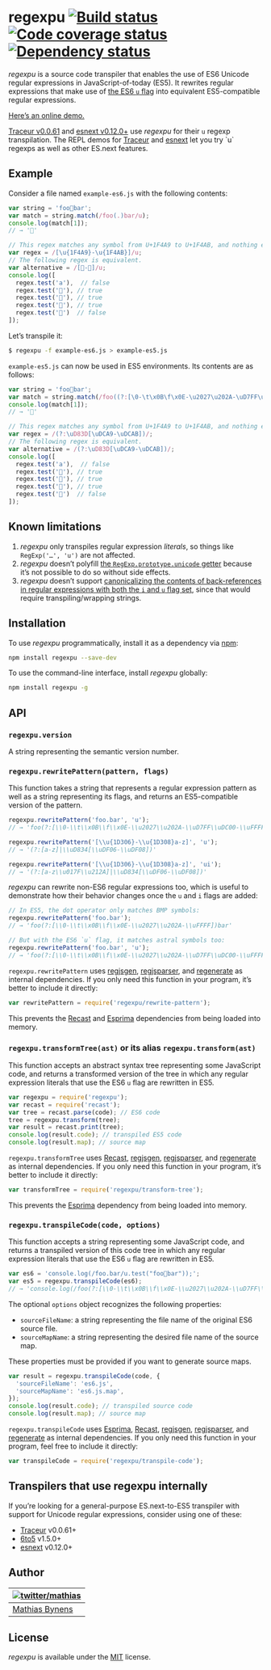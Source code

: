 # regexpu [![Build status](https://travis-ci.org/mathiasbynens/regexpu.svg?branch=master)](https://travis-ci.org/mathiasbynens/regexpu) [![Code coverage status](http://img.shields.io/coveralls/mathiasbynens/regexpu/master.svg)](https://coveralls.io/r/mathiasbynens/regexpu) [![Dependency status](https://gemnasium.com/mathiasbynens/regexpu.svg)](https://gemnasium.com/mathiasbynens/regexpu)

_regexpu_ is a source code transpiler that enables the use of ES6 Unicode regular expressions in JavaScript-of-today (ES5). It rewrites regular expressions that make use of [the ES6 `u` flag](https://mathiasbynens.be/notes/es6-unicode-regex) into equivalent ES5-compatible regular expressions.

[Here’s an online demo.](https://mothereff.in/regexpu)

[Traceur v0.0.61](https://github.com/google/traceur-compiler) and [esnext v0.12.0+](https://github.com/esnext/esnext) use _regexpu_ for their `u` regexp transpilation. The REPL demos for [Traceur](https://google.github.io/traceur-compiler/demo/repl.html#%2F%2F%20Traceur%20now%20uses%20regexpu%20%28https%3A%2F%2Fmths.be%2Fregexpu%29%20to%20transpile%20regular%0A%2F%2F%20expression%20literals%20that%20have%20the%20ES6%20%60u%60%20flag%20set%20into%20equivalent%20ES5.%0A%0A%2F%2F%20Match%20any%20symbol%20from%20U%2B1F4A9%20PILE%20OF%20POO%20to%20U%2B1F4AB%20DIZZY%20SYMBOL.%0Avar%20regex%20%3D%20%2F%5B%F0%9F%92%A9-%F0%9F%92%AB%5D%2Fu%3B%20%2F%2F%20Or%2C%20%60%2F%5Cu%7B1F4A9%7D-%5Cu%7B1F4AB%7D%2Fu%60.%0Aconsole.log%28%0A%20%20regex.test%28'%F0%9F%92%A8'%29%2C%20%2F%2F%20false%0A%20%20regex.test%28'%F0%9F%92%A9'%29%2C%20%2F%2F%20true%0A%20%20regex.test%28'%F0%9F%92%AA'%29%2C%20%2F%2F%20true%0A%20%20regex.test%28'%F0%9F%92%AB'%29%2C%20%2F%2F%20true%0A%20%20regex.test%28'%F0%9F%92%AC'%29%20%20%2F%2F%20false%0A%29%3B%0A%0A%2F%2F%20See%20https%3A%2F%2Fmathiasbynens.be%2Fnotes%2Fes6-unicode-regex%20for%20more%20examples%20and%0A%2F%2F%20info.%0A) and [esnext](http://esnext.github.io/esnext/#%2F%2F%20esnext%20now%20uses%20regexpu%20(https%3A%2F%2Fmths.be%2Fregexpu)%20to%20transpile%20regular%0A%2F%2F%20expression%20literals%20that%20have%20the%20ES6%20%60u%60%20flag%20set%20into%20equivalent%20ES5.%0A%0A%2F%2F%20Match%20any%20symbol%20from%20U%2B1F4A9%20PILE%20OF%20POO%20to%20U%2B1F4AB%20DIZZY%20SYMBOL.%0Avar%20regex%20%3D%20%2F%5B💩-💫%5D%2Fu%3B%20%2F%2F%20Or%2C%20%60%2F%5Cu%7B1F4A9%7D-%5Cu%7B1F4AB%7D%2Fu%60.%0Aconsole.log(%0A%20%20regex.test('💨')%2C%20%2F%2F%20false%0A%20%20regex.test('💩')%2C%20%2F%2F%20true%0A%20%20regex.test('💪')%2C%20%2F%2F%20true%0A%20%20regex.test('💫')%2C%20%2F%2F%20true%0A%20%20regex.test('💬')%20%20%2F%2F%20false%0A)%3B%0A%0A%2F%2F%20See%20https%3A%2F%2Fmathiasbynens.be%2Fnotes%2Fes6-unicode-regex%20for%20more%20examples%20and%0A%2F%2F%20info.%0A%0A) let you try `u` regexps as well as other ES.next features.

## Example

Consider a file named `example-es6.js` with the following contents:

```js
var string = 'foo💩bar';
var match = string.match(/foo(.)bar/u);
console.log(match[1]);
// → '💩'

// This regex matches any symbol from U+1F4A9 to U+1F4AB, and nothing else.
var regex = /[\u{1F4A9}-\u{1F4AB}]/u;
// The following regex is equivalent.
var alternative = /[💩-💫]/u;
console.log([
  regex.test('a'),  // false
  regex.test('💩'), // true
  regex.test('💪'), // true
  regex.test('💫'), // true
  regex.test('💬')  // false
]);
```

Let’s transpile it:

```bash
$ regexpu -f example-es6.js > example-es5.js
```

`example-es5.js` can now be used in ES5 environments. Its contents are as follows:

```js
var string = 'foo💩bar';
var match = string.match(/foo((?:[\0-\t\x0B\f\x0E-\u2027\u202A-\uD7FF\uDC00-\uFFFF]|[\uD800-\uDBFF][\uDC00-\uDFFF]|[\uD800-\uDBFF]))bar/);
console.log(match[1]);
// → '💩'

// This regex matches any symbol from U+1F4A9 to U+1F4AB, and nothing else.
var regex = /(?:\uD83D[\uDCA9-\uDCAB])/;
// The following regex is equivalent.
var alternative = /(?:\uD83D[\uDCA9-\uDCAB])/;
console.log([
  regex.test('a'),  // false
  regex.test('💩'), // true
  regex.test('💪'), // true
  regex.test('💫'), // true
  regex.test('💬')  // false
]);
```

## Known limitations

1. _regexpu_ only transpiles regular expression _literals_, so things like `RegExp('…', 'u')` are not affected.
2. _regexpu_ doesn’t polyfill [the `RegExp.prototype.unicode` getter](https://mths.be/es6#sec-get-regexp.prototype.unicode) because it’s not possible to do so without side effects.
3. _regexpu_ doesn’t support [canonicalizing the contents of back-references in regular expressions with both the `i` and `u` flag set](https://github.com/mathiasbynens/regexpu/issues/4), since that would require transpiling/wrapping strings.

## Installation

To use _regexpu_ programmatically, install it as a dependency via [npm](https://www.npmjs.org/):

```bash
npm install regexpu --save-dev
```

To use the command-line interface, install _regexpu_ globally:

```bash
npm install regexpu -g
```

## API

### `regexpu.version`

A string representing the semantic version number.

### `regexpu.rewritePattern(pattern, flags)`

This function takes a string that represents a regular expression pattern as well as a string representing its flags, and returns an ES5-compatible version of the pattern.

```js
regexpu.rewritePattern('foo.bar', 'u');
// → 'foo(?:[\\0-\\t\\x0B\\f\\x0E-\\u2027\\u202A-\\uD7FF\\uDC00-\\uFFFF]|[\\uD800-\\uDBFF][\\uDC00-\\uDFFF]|[\\uD800-\\uDBFF])bar'

regexpu.rewritePattern('[\\u{1D306}-\\u{1D308}a-z]', 'u');
// → '(?:[a-z]|\\uD834[\\uDF06-\\uDF08])'

regexpu.rewritePattern('[\\u{1D306}-\\u{1D308}a-z]', 'ui');
// → '(?:[a-z\\u017F\\u212A]|\\uD834[\\uDF06-\\uDF08])'
```

_regexpu_ can rewrite non-ES6 regular expressions too, which is useful to demonstrate how their behavior changes once the `u` and `i` flags are added:

```js
// In ES5, the dot operator only matches BMP symbols:
regexpu.rewritePattern('foo.bar');
// → 'foo(?:[\\0-\\t\\x0B\\f\\x0E-\\u2027\\u202A-\\uFFFF])bar'

// But with the ES6 `u` flag, it matches astral symbols too:
regexpu.rewritePattern('foo.bar', 'u');
// → 'foo(?:[\\0-\\t\\x0B\\f\\x0E-\\u2027\\u202A-\\uD7FF\\uDC00-\\uFFFF]|[\\uD800-\\uDBFF][\\uDC00-\\uDFFF]|[\\uD800-\\uDBFF])bar'
```

`regexpu.rewritePattern` uses [regjsgen](https://github.com/d10/regjsgen), [regjsparser](https://github.com/jviereck/regjsparser), and [regenerate](https://github.com/mathiasbynens/regenerate) as internal dependencies. If you only need this function in your program, it’s better to include it directly:

```js
var rewritePattern = require('regexpu/rewrite-pattern');
```

This prevents the [Recast](https://github.com/benjamn/recast) and [Esprima](https://github.com/ariya/esprima) dependencies from being loaded into memory.

### `regexpu.transformTree(ast)` or its alias `regexpu.transform(ast)`

This function accepts an abstract syntax tree representing some JavaScript code, and returns a transformed version of the tree in which any regular expression literals that use the ES6 `u` flag are rewritten in ES5.

```js
var regexpu = require('regexpu');
var recast = require('recast');
var tree = recast.parse(code); // ES6 code
tree = regexpu.transform(tree);
var result = recast.print(tree);
console.log(result.code); // transpiled ES5 code
console.log(result.map); // source map
```

`regexpu.transformTree` uses [Recast](https://github.com/benjamn/recast), [regjsgen](https://github.com/d10/regjsgen), [regjsparser](https://github.com/jviereck/regjsparser), and [regenerate](https://github.com/mathiasbynens/regenerate) as internal dependencies. If you only need this function in your program, it’s better to include it directly:

```js
var transformTree = require('regexpu/transform-tree');
```

This prevents the [Esprima](https://github.com/ariya/esprima) dependency from being loaded into memory.

### `regexpu.transpileCode(code, options)`

This function accepts a string representing some JavaScript code, and returns a transpiled version of this code tree in which any regular expression literals that use the ES6 `u` flag are rewritten in ES5.

```js
var es6 = 'console.log(/foo.bar/u.test("foo💩bar"));';
var es5 = regexpu.transpileCode(es6);
// → 'console.log(/foo(?:[\\0-\\t\\x0B\\f\\x0E-\\u2027\\u202A-\\uD7FF\\uDC00-\\uFFFF]|[\\uD800-\\uDBFF][\\uDC00-\\uDFFF]|[\\uD800-\\uDBFF])bar/.test("foo💩bar"));'
```

The optional `options` object recognizes the following properties:

* `sourceFileName`: a string representing the file name of the original ES6 source file.
* `sourceMapName`: a string representing the desired file name of the source map.

These properties must be provided if you want to generate source maps.

```js
var result = regexpu.transpileCode(code, {
  'sourceFileName': 'es6.js',
  'sourceMapName': 'es6.js.map',
});
console.log(result.code); // transpiled source code
console.log(result.map); // source map
```

`regexpu.transpileCode` uses [Esprima](https://github.com/ariya/esprima), [Recast](https://github.com/benjamn/recast), [regjsgen](https://github.com/d10/regjsgen), [regjsparser](https://github.com/jviereck/regjsparser), and [regenerate](https://github.com/mathiasbynens/regenerate) as internal dependencies. If you only need this function in your program, feel free to include it directly:

```js
var transpileCode = require('regexpu/transpile-code');
```

## Transpilers that use regexpu internally

If you’re looking for a general-purpose ES.next-to-ES5 transpiler with support for Unicode regular expressions, consider using one of these:

* [Traceur](https://github.com/google/traceur-compiler) v0.0.61+
* [6to5](https://github.com/sebmck/6to5) v1.5.0+
* [esnext](https://github.com/esnext/esnext) v0.12.0+

## Author

| [![twitter/mathias](https://gravatar.com/avatar/24e08a9ea84deb17ae121074d0f17125?s=70)](https://twitter.com/mathias "Follow @mathias on Twitter") |
|---|
| [Mathias Bynens](https://mathiasbynens.be/) |

## License

_regexpu_ is available under the [MIT](https://mths.be/mit) license.
